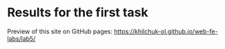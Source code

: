 # Results for the first task

Preview of this site on GitHub pages: <https://khilchuk-ol.github.io/web-fe-labs/lab5/>
